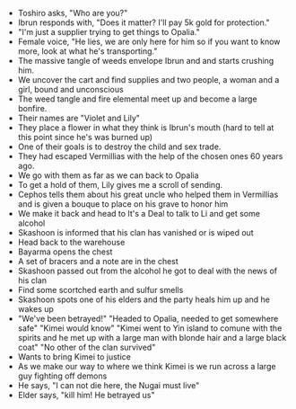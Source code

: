 - Toshiro asks, "Who are you?"
- Ibrun responds with, "Does it matter? I'll pay 5k gold for protection."
- "I'm just a supplier trying to get things to Opalia."
- Female voice, "He lies, we are only here for him so if you want to know more, look at what he's transporting."
- The massive tangle of weeds envelope Ibrun and and starts crushing him.
- We uncover the cart and find supplies and two people, a woman and a girl, bound and unconscious
- The weed tangle and fire elemental meet up and become a large bonfire.
- Their names are "Violet and Lily"
- They place a flower in what they think is Ibrun's mouth (hard to tell at this point since he's was burned up)
- One of their goals is to destroy the child and sex trade.
- They had escaped Vermillias with the help of the chosen ones 60 years ago.
- We go with them as far as we can back to Opalia
- To get a hold of them, Lily gives me a scroll of sending.
- Cephos tells them about his great uncle who helped them in Vermillias and is given a bouque to place on his grave to honor him
- We make it back and head to It's a Deal to talk to Li and get some alcohol
- Skashoon is informed that his clan has vanished or is wiped out
- Head back to the warehouse
- Bayarma opens the chest
- A set of bracers and a note are in the chest
- Skashoon passed out from the alcohol he got to deal with the news of his clan
- Find some scortched earth and sulfur smells
- Skashoon spots one of his elders and the party heals him up and he wakes up
- "We've been betrayed!" "Headed to Opalia, needed to get somewhere safe" "Kimei would know" "Kimei went to Yin island to comune with the spirits and he met up with a large man with blonde hair and a large black coat" "No other of the clan survived"
- Wants to bring Kimei to justice
- As we make our way to where we think Kimei is we run across a large guy fighting off demons
- He says, "I can not die here, the Nugai must live"
- Elder says, "kill him! He betrayed us"